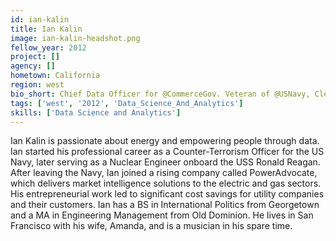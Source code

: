 ```yaml
---
id: ian-kalin
title: Ian Kalin
image: ian-kalin-headshot.png
fellow_year: 2012
project: []
agency: []
hometown: California
region: west
bio_short: Chief Data Officer for @CommerceGov. Veteran of @USNavy, CleanTech, @Energy, @Google and @Socrata. Proud husband and father. 
tags: ['west', '2012', 'Data_Science_And_Analytics']
skills: ['Data Science and Analytics']
---
```


Ian Kalin is passionate about energy and empowering people through data. Ian started his professional career as a Counter-Terrorism Officer for the US Navy, later serving as a Nuclear Engineer onboard the USS Ronald Reagan. After leaving the Navy, Ian joined a rising company called PowerAdvocate, which delivers market intelligence solutions to the electric and gas sectors. His entrepreneurial work led to significant cost savings for utility companies and their customers. Ian has a BS in International Politics from Georgetown and a MA in Engineering Management from Old Dominion. He lives in San Francisco with his wife, Amanda, and is a musician in his spare time.
